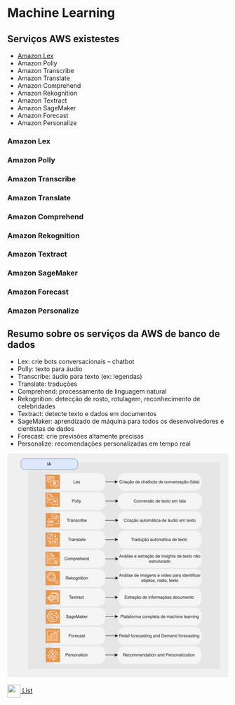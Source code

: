 # Machine Learning

## Serviços AWS existestes

* [Amazon Lex](#amazon-lex)
* Amazon Polly
* Amazon Transcribe
* Amazon Translate
* Amazon Comprehend
* Amazon Rekognition
* Amazon Textract
* Amazon SageMaker
* Amazon Forecast
* Amazon Personalize

### Amazon Lex
### Amazon Polly
### Amazon Transcribe
### Amazon Translate
### Amazon Comprehend
### Amazon Rekognition
### Amazon Textract
### Amazon SageMaker
### Amazon Forecast
### Amazon Personalize

## Resumo sobre os serviços da AWS de banco de dados

* Lex: crie bots conversacionais – chatbot
* Polly: texto para áudio
* Transcribe: áudio para texto (ex: legendas)
* Translate: traduções
* Comprehend: processamento de linguagem natural
* Rekognition: detecção de rosto, rotulagem, reconhecimento de celebridades
* Textract: detecte texto e dados em documentos
* SageMaker: aprendizado de máquina para todos os desenvolvedores e cientistas de dados
* Forecast: crie previsões altamente precisas
* Personalize: recomendações personalizadas em tempo real

![Fig. IA](../images/8_fig_ia.png)

[<img align="center" src="../images/list.png" height="30" width="30"/> List](../README.md)